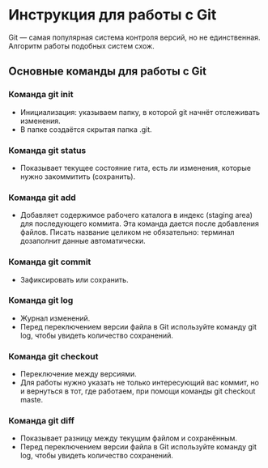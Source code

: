 # Инструкция для работы с Git

Git — самая популярная система контроля
версий, но не единственная. Алгоритм
работы подобных систем схож.

## Основные команды для работы с Git

### Команда git init
* Инициализация: указываем папку, в которой
git начнёт отслеживать изменения.
* В папке создаётся скрытая папка .git.

### Команда git status
* Показывает текущее состояние гита, есть 
ли изменения, которые нужно закоммитить
(сохранить).

### Команда git add
* Добавляет содержимое рабочего каталога в индекс (staging area) для последующего коммита. Эта команда дается после добавления файлов. Писать название целиком не обязательно: терминал дозаполнит данные автоматически.

### Команда git commit
* Зафиксировать или сохранить.

### Команда git log
* Журнал изменений.
* Перед переключением версии файла в Git используйте команду git log, чтобы увидеть количество сохранений.

### Команда git checkout
* Переключение между версиями.
* Для работы нужно указать не только интересующий вас коммит, но и вернуться  в тот, где работаем, при помощи команды  git checkout maste.

### Команда git diff
* Показывает разницу между текущим файлом и сохранённым.
* Перед переключением версии файла в Git используйте команду git log, чтобы увидеть количество сохранений.

